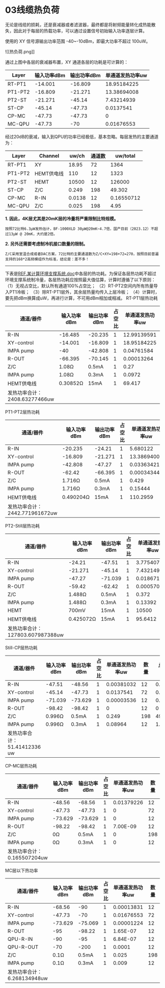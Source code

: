 # 03线缆热负荷

无论是线缆的损耗，还是衰减器或者滤波器，最终都是将射频能量转化成热能散失，因此对于每层的热载功率，可以通过设置信号初始输入功率逐层计算。

使用的 XY 信号源输出功率范围 -40~-10dBm，即最大功率不超过 100uW。

![[热负荷.png]]

通过上图中各层的衰减器布置，XY 通道各层的功耗是可计算的： 

Layer | 输入功率dBm | 输出功率dBm | 单通道发热功率uw
----|----|----|----
RT-PT1 | -14.001 | -16.809 | 18.95184225
PT1-PT2 | -16.809 | -21.271 | 13.38694008
PT2-ST | -21.271 | -45.14 | 7.43214939
ST-CP | -45.14 | -47.73 | 0.0137541
CP-MC | -47.73 | -47.73 | 0
MC-QPU | -47.73 | -70 | 0.01676553
经过20dB的衰减，输入到QPU的功率已经极低，基本忽略。每层发热的主要通道为：

| Layer | Channel | uw/ch | 通道数 | uw/total |
| ---- | ---- | ---- | ---- | ---- |
| RT-PT1 | XY | 18.95 | 72 | 1364 |
| PT1-PT2 | HEMT供电线 | 110 | 12 | 1323 |
| PT2-ST | HEMT | 10500 | 12 | 126000 |
| ST-CP | Z/C | 0.249 | 198 | 49.302 |
| CP-MC | R-IN | 0.0138 | 12 | 0.16550712 |
| MC-QPU | Z/C | 0.025 | 198 | 4.95 |


__1. 因此，4K层尤其是20mK层的冷量将严重限制比特规模。__

	按照72比特6.3μW发热估计，BF-1000XLD 30μW@20mK~4.7倍，国产目前（2023.12）不超过13μW @ 20mK，大约是2倍。
__2. 另外还需要考虑制冷机接口数量的限制。__

	Z/C采用室温合成或者DAC方案，72比特的主要通道数为Z/C+XY=198+72=270，按照目前普遍支持的168*2高频模组作为标准，结论是：差不多！

---
下表是[REF.某计算环境支撑系统.doc]()中各层的热功耗。为保证各层热功耗不超过环境支撑系统制冷量，各层热功耗应按照最大值估算，计算时遵循了以下原则：
（1）无视占空比，默认所有通道100%占空比；
（2）RT-PT2空间内所有热量导入PT1冷板；
（3）除RT-PT1层外，其余层热量均传入上层冷板；
（4）计算时，要先把dBm换算成uW，再进行计算，不可用dBm相加或相减。
RT-PT1层热功耗

|通道/器件|输入功率dBm|输出功率dBm|占空比|单通道发热功率uw|数量|总发热功率uw|
|---|---|---|---|---|---|---|
|R-IN|-16.485|-20.235|1|12.99139591|12|155.8967509|
|XY-control|-14.001|-16.809|1|18.95184225|72|1364.532642|
|IMPA pump|-40|-42.808|1|0.04761584|12|0.57139008|
|R-OUT|-66.395|-70.145|1|0.00013264|12|0.00159168|
|Z/C|1.08Ω|0.5mA|1|0.27|198|53.46|
|IMPA pump|1.08Ω|0.3mA|1|0.0972|12|1.1664|
|HEMT供电线|0.30852Ω|15mA|1|69.417|12|833.004|
|发热功率合计：2408.63277466uw|||||||

PT1-PT2层热功耗

|通道/器件|输入功率dBm|输出功率dBm|占空比|单通道发热功率uw|数量|总发热功率uw|
|---|---|---|---|---|---|---|
|R-IN|-20.235|-24.21|1|5.680122|12|68.161464|
|XY-control|-16.809|-21.271|1|13.38694008|72|963.8596858|
|IMPA pump|-42.808|-47.27|1|0.03363421|12|0.40361052|
|R-OUT|-62.42|-66.395|1|0.000343446|12|0.004121352|
|Z/C|1.716Ω|0.5mA|1|0.429|198|84.942|
|IMPA pump|1.716Ω|0.3mA|1|0.15444|12|1.85328|
|HEMT供电线|0.490204Ω|15mA|1|110.2959|12|1323.5508|
|发热功率合计：2442.771961672uw|||||||

PT2-Still层热功耗

|通道/器件|输入功率dBm|输出功率dBm|占空比|单通道发热功率uw|数量|总发热功率uw|
|---|---|---|---|---|---|---|
|R-IN|-24.21|-47.51|1|3.77540796|12|45.30489552|
|XY-control|-21.271|-45.14|1|7.43214939|72|535.1147561|
|IMPA pump|-47.27|-71.039|1|0.01867123|12|0.22405476|
|R-OUT|-59.42|-62.42|1|0.000570084|12|0.006841008|
|Z/C|1.488Ω|0.5mA|1|0.372|198|73.656|
|IMPA pump|1.488Ω|0.3mA|1|0.13392|12|1.60704|
|HEMT|700mV|15mA|1|10500|12|126000|
|HEMT供电线|0.425072Ω|15mA|1|95.6412|12|1147.6944|
|发热功率合计：127803.607987388uw|||||||

Still-CP层热功耗

|通道/器件|输入功率dBm|输出功率dBm|占空比|单通道发热功率uw|数量|总发热功率uw|
|---|---|---|---|---|---|---|
|R-IN|-47.51|-48.56|1|0.00381032|12|0.04572384|
|XY-control|-45.14|-47.73|1|0.0137541|72|0.9902952|
|IMPA pump|-71.039|-73.629|1|0.00003536|12|0.00042432|
|R-OUT|-98.42|-98.42|1|0|12|0|
|Z/C|0.996Ω|0.5mA|1|0.249|198|49.302|
|IMPA pump|0.996Ω|0.3mA|1|0.08964|12|1.07568|
|发热功率合计：51.41412336 uw|||||||

CP-MC层热功耗

|通道/器件|输入功率dBm|输出功率dBm|占空比|单通道发热功率uw|数量|总发热功率uw|
|---|---|---|---|---|---|---|
|R-IN|-48.56|-68.56|1|0.01379226|12|0.16550712|
|XY-control|-47.73|-47.73|1|0|72|0|
|IMPA pump|-73.629|-73.629|1|0|12|0|
|R-OUT|-98.22|-98.42|1|7.00E-09|12|0.000000084|
|Z/C|0Ω|0.5mA|1|0|198|0|
|IMPA pump|0Ω|0.3mA|1|0|12|0|
|发热功率合计：0.165507204uw|||||||

MC层以下热功率

|通道/器件|输入功率dBm|输出功率dBm|占空比|单通道发热功率uw|数量|总发热功率uw|
|---|---|---|---|---|---|---|
|R-IN|-68.56|-90|1|0.00013831|12|0.00165972|
|XY-control|-47.73|-70|1|0.01676553|72|1.20711816|
|IMPA pump|-73.629|-75.069|1|0.00001224|12|0.00014688|
|R-OUT|-95|-98.22|1|1.65E-07|12|0.00000198|
|QPU-R-IN|-90|-95|1|6.84E-07|12|0.000008208|
|QPU-R-OUT|-70|-200|1|0.0001|12|0.0012|
|Z/C|0.1Ω|0.5mA|1|0.025|198|4.95|
|IMPA pump|0.1Ω|0.3mA|1|0.009|12|0.108|
|发热功率合计：6.268134948uw|||||||